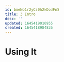 ```yaml
---
id: bmeNo1r2yCz0h2kDodFnS
title: 3 Intro
desc: ''
updated: 1645419010955
created: 1645418984836
---
```


# Using It

